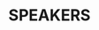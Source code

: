 ---
id: speakers
title: SPEAKERS
announcingSoon: false
alldays:
  - day: 16
    dayColor: blue
    dayTitleColor: yellow
    ltr: false 
    persons:
      - photo: /david-alecrim.png
        name: David Alecrim
        role: Software Engineer
        github: https://github.com/comoser
        twitter: https://twitter.com/david-alecrim
        topic: You Don't Know JS
        hour: 4:00 PM
        presentationDescription: Lorem ipsum dolor sit amet, consectetur adipiscing elit, sed do eiusmod tempor incididunt ut labore et dolore magna aliqua. Ut enim ad minim veniam, quis nostrud exercitation ullamco laboris nisi ut aliquip ex ea commodo consequat.Lorem ipsum dolor sit amet, consectetur adipiscing elit, sed do eiusmod tempor incididunt ut labore et dolore magna aliqua. Ut enim ad minim veniam, quis nostrud exercitation ullamco laboris nisi ut aliquip ex ea commodo consequat.Lorem ipsum dolor sit amet, consectetur adipiscing elit, sed do eiusmod tempor incididunt ut labore et dolore magna aliqua. Ut enim ad minim veniam, quis nostrud exercitation ullamco laboris nisi ut aliquip ex ea commodo consequat.
      - photo: /memyselfandi.jpeg
        name: Ricardo Duarte
        role: Software Engineer
        github: https://github.com/comoser
        twitter: https://twitter.com/david-alecrim
        topic: You Don't Know JS
        hour: 4:00 PM
        presentationDescription: Lorem ipsum dolor sit amet, consectetur adipiscing elit, sed do eiusmod tempor incididunt ut labore et dolore magna aliqua. Ut enim ad minim veniam, quis nostrud exercitation ullamco laboris nisi ut aliquip ex ea commodo consequat.Lorem ipsum dolor sit amet, consectetur adipiscing elit, sed do eiusmod tempor incididunt ut labore et dolore magna aliqua. Ut enim ad minim veniam, quis nostrud exercitation ullamco laboris nisi ut aliquip ex ea commodo consequat.Lorem ipsum dolor sit amet, consectetur adipiscing elit, sed do eiusmod tempor incididunt ut labore et dolore magna aliqua. Ut enim ad minim veniam, quis nostrud exercitation ullamco laboris nisi ut aliquip ex ea commodo consequat.
      - photo: /luis-oliveira.png
        name: Luis Oliveira
        role:  Software Engineer aka Enthusiastic Developer… Problem Solver 
        github: https://github.com/luisFilipePT
        twitter: https://twitter.com/david-alecrim
        topic: You Don't Know JS
        hour: 4:00 PM
        presentationDescription: Lorem ipsum dolor sit amet, consectetur adipiscing elit, sed do eiusmod tempor incididunt ut labore et dolore magna aliqua. Ut enim ad minim veniam, quis nostrud exercitation ullamco laboris nisi ut aliquip ex ea commodo consequat.
      - photo: /wilson-rodrigues.png
        name: Wilson Rodrigues
        role: Software Engineer
        github: https://github.com/wr46
        twitter: https://twitter.com/wr46
        topic: You Don't Know JS
        hour: 4:00 PM
        presentationDescription: Lorem ipsum dolor sit amet, consectetur adipiscing elit, sed do eiusmod tempor incididunt ut labore et dolore magna aliqua. Ut enim ad minim veniam, quis nostrud exercitation ullamco laboris nisi ut aliquip ex ea commodo consequat.
      - photo: /david-alecrim.png
        name: David Alecrim
        role: Software Engineer
        github: https://github.com/comoser
        twitter: https://twitter.com/david-alecrim
        topic: You Don't Know JS
        hour: 4:00 PM
        presentationDescription: Lorem ipsum dolor sit amet, consectetur adipiscing elit, sed do eiusmod tempor incididunt ut labore et dolore magna aliqua. Ut enim ad minim veniam, quis nostrud exercitation ullamco laboris nisi ut aliquip ex ea commodo consequat.
      - photo: /luis-oliveira.png
        name: Luis Oliveira
        role:  Software Engineer aka Enthusiastic Developer… Problem Solver 
        github: https://github.com/luisFilipePT
        twitter: https://twitter.com/david-alecrim
        topic: You Don't Know JS
        hour: 4:00 PM
        presentationDescription: Lorem ipsum dolor sit amet, consectetur adipiscing elit, sed do eiusmod tempor incididunt ut labore et dolore magna aliqua. Ut enim ad minim veniam, quis nostrud exercitation ullamco laboris nisi ut aliquip ex ea commodo consequat.
      - photo: /wilson-rodrigues.png
        name: Wilson Rodrigues
        role: Software Engineer, Try&Catch meetup organizer, open-source / linux enthusiastSoftware Engineer, Try&Catch meetup organizer, open-source / linux enthusiastSoftware Engineer, Try&Catch meetup organizer, open-source / linux enthusiastSoftware Engineer, Try&Catch meetup organizer, open-source / linux enthusiastSoftware Engineer, Try&Catch meetup organizer, open-source / linux enthusiastSoftware Engineer, Try&Catch meetup organizer, open-source / linux enthusiastSoftware Engineer, Try&Catch meetup organizer, open-source / linux enthusiastSoftware Engineer, Try&Catch meetup organizer, open-source / linux enthusiastSoftware Engineer, Try&Catch meetup organizer, open-source / linux enthusiastSoftware Engineer, Try&Catch meetup organizer, open-source / linux enthusiastSoftware Engineer, Try&Catch meetup organizer, open-source / linux enthusiastSoftware Engineer, Try&Catch meetup organizer, open-source / linux enthusiastSoftware Engineer, Try&Catch meetup organizer, open-source / linux enthusiastSoftware Engineer, Try&Catch meetup organizer, open-source / linux enthusiastSoftware Engineer, Try&Catch meetup organizer, open-source / linux enthusiastSoftware Engineer, Try&Catch meetup organizer, open-source / linux enthusiastSoftware Engineer, Try&Catch meetup organizer, open-source / linux enthusiastSoftware Engineer, Try&Catch meetup organizer, open-source / linux enthusiastSoftware Engineer, Try&Catch meetup organizer, open-source / linux enthusiastSoftware Engineer, Try&Catch meetup organizer, open-source / linux enthusiastSoftware Engineer, Try&Catch meetup organizer, open-source / linux enthusiastSoftware Engineer, Try&Catch meetup organizer, open-source / linux enthusiastSoftware Engineer, Try&Catch meetup organizer, open-source / linux enthusiastSoftware Engineer, Try&Catch meetup organizer, open-source / linux enthusiastSoftware Engineer, Try&Catch meetup organizer, open-source / linux enthusiastSoftware Engineer, Try&Catch meetup organizer, open-source / linux enthusiast
        github: https://github.com/wr46
        twitter: https://twitter.com/wr46
        topic: You Don't Know JS
        hour: 4:00 PM
        presentationDescription: Lorem ipsum dolor sit amet, consectetur adipiscing elit, sed do eiusmod tempor incididunt ut labore et dolore magna aliqua. Ut enim ad minim veniam, quis nostrud exercitation ullamco laboris nisi ut aliquip ex ea commodo consequat.
  - day: 17
    dayColor: '#F0D440'
    dayTitleColor: pink
    ltr: true
    persons:
      - photo: /david-alecrim.png
        name: David Alecrim
        role: Software Engineer
        github: https://github.com/comoser
        twitter: https://twitter.com/david-alecrim
        topic: You Don't Know JS
        hour: 4:00 PM
        presentationDescription: Lorem ipsum dolor sit amet, consectetur adipiscing elit, sed do eiusmod tempor incididunt ut labore et dolore magna aliqua. Ut enim ad minim veniam, quis nostrud exercitation ullamco laboris nisi ut aliquip ex ea commodo consequat.
      - photo: /luis-oliveira.png
        name: Luis Oliveira
        role:  Software Engineer aka Enthusiastic Developer… Problem Solver 
        github: https://github.com/luisFilipePT
        twitter: https://twitter.com/david-alecrim
        topic: You Don't Know JS
        hour: 4:00 PM
        presentationDescription: Lorem ipsum dolor sit amet, consectetur adipiscing elit, sed do eiusmod tempor incididunt ut labore et dolore magna aliqua. Ut enim ad minim veniam, quis nostrud exercitation ullamco laboris nisi ut aliquip ex ea commodo consequat.
      - photo: /wilson-rodrigues.png
        name: Wilson Rodrigues
        role: Software Engineer
        github: https://github.com/wr46
        twitter: https://twitter.com/wr46
        topic: You Don't Know JS
        hour: 4:00 PM
        presentationDescription: Lorem ipsum dolor sit amet, consectetur adipiscing elit, sed do eiusmod tempor incididunt ut labore et dolore magna aliqua. Ut enim ad minim veniam, quis nostrud exercitation ullamco laboris nisi ut aliquip ex ea commodo consequat.
      - photo: /david-alecrim.png
        name: David Alecrim
        role: Software Engineer
        github: https://github.com/comoser
        twitter: https://twitter.com/david-alecrim
        topic: You Don't Know JS
        hour: 4:00 PM
        presentationDescription: Lorem ipsum dolor sit amet, consectetur adipiscing elit, sed do eiusmod tempor incididunt ut labore et dolore magna aliqua. Ut enim ad minim veniam, quis nostrud exercitation ullamco laboris nisi ut aliquip ex ea commodo consequat.
      - photo: /luis-oliveira.png
        name: Luis Oliveira
        role:  Software Engineer aka Enthusiastic Developer… Problem Solver 
        github: https://github.com/luisFilipePT
        twitter: https://twitter.com/david-alecrim
        topic: You Don't Know JS
        hour: 4:00 PM
        presentationDescription: Lorem ipsum dolor sit amet, consectetur adipiscing elit, sed do eiusmod tempor incididunt ut labore et dolore magna aliqua. Ut enim ad minim veniam, quis nostrud exercitation ullamco laboris nisi ut aliquip ex ea commodo consequat.
      - photo: /wilson-rodrigues.png
        name: Wilson Rodrigues
        role: Software Engineer
        github: https://github.com/wr46
        twitter: https://twitter.com/wr46
        topic: You Don't Know JS
        hour: 4:00 PM
        presentationDescription: Lorem ipsum dolor sit amet, consectetur adipiscing elit, sed do eiusmod tempor incididunt ut labore et dolore magna aliqua. Ut enim ad minim veniam, quis nostrud exercitation ullamco laboris nisi ut aliquip ex ea commodo consequat.
---
